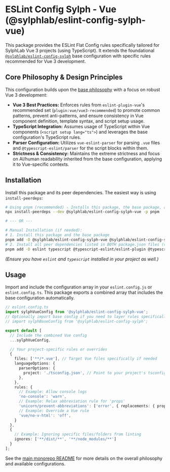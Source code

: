 # ESLint Config Sylph - Vue (@sylphlab/eslint-config-sylph-vue)

This package provides the ESLint Flat Config rules specifically tailored for SylphLab Vue 3 projects (using TypeScript). It extends the foundational [`@sylphlab/eslint-config-sylph`](../base/README.md) base configuration with specific rules recommended for Vue 3 development.

## Core Philosophy & Design Principles

This configuration builds upon the [base philosophy](../base/README.md#core-philosophy--design-principles) with a focus on robust Vue 3 development:

*   **Vue 3 Best Practices:** Enforces rules from `eslint-plugin-vue`'s recommended set (`plugin:vue/vue3-recommended`) to promote common patterns, prevent anti-patterns, and ensure consistency in Vue component definition, template syntax, and script setup usage.
*   **TypeScript Integration:** Assumes usage of TypeScript within Vue components (`<script setup lang="ts">`) and leverages the base configuration's TypeScript rules.
*   **Parser Configuration:** Utilizes `vue-eslint-parser` for parsing `.vue` files and `@typescript-eslint/parser` for the script blocks within them.
*   **Strictness & Consistency:** Maintains the extreme strictness and focus on AI/human readability inherited from the base configuration, applying it to Vue-specific contexts.

## Installation

Install this package and its peer dependencies. The easiest way is using `install-peerdeps`:

```bash
# Using pnpm (recommended) - Installs this package, the base package, and all necessary plugins
npx install-peerdeps --dev @sylphlab/eslint-config-sylph-vue -p pnpm

# --- OR ---

# Manual Installation (if needed):
# 1. Install this package and the base package
pnpm add -D @sylphlab/eslint-config-sylph-vue @sylphlab/eslint-config-sylph
# 2. Install all peer dependencies listed in BOTH package.json files (vue's and base's)
pnpm add -D eslint typescript @typescript-eslint/eslint-plugin @typescript-eslint/parser eslint-config-prettier eslint-plugin-import eslint-plugin-prettier eslint-plugin-unicorn eslint-plugin-vue vue-eslint-parser
```

*(Ensure you have `eslint` and `typescript` installed in your project as well.)*

## Usage

Import and include the configuration array in your `eslint.config.js` or `eslint.config.ts`. This package exports a combined array that includes the base configuration automatically.

```typescript
// eslint.config.ts
import sylphVueConfig from '@sylphlab/eslint-config-sylph-vue';
// Optionally import base config if you need to layer rules specifically
// import sylphBaseConfig from '@sylphlab/eslint-config-sylph';

export default [
  // Include the combined Vue config
  ...sylphVueConfig,

  // Your project-specific rules or overrides
  {
    files: ['**/*.vue'], // Target Vue files specifically if needed
    languageOptions: {
      parserOptions: {
        project: './tsconfig.json', // Point to your project's tsconfig for script blocks
      },
    },
    rules: {
      // Example: Allow console logs
      'no-console': 'warn',
      // Example: Relax abbreviation rule for 'props'
      'unicorn/prevent-abbreviations': ['error', { replacements: { props: false } }],
      // Example: Override a Vue rule
      'vue/no-v-html': 'off',
    }
  },
  {
    // Example: Ignoring specific files/folders from linting
    ignores: ['**/dist/**', '**/node_modules/**']
  }
];
```

See the [main monorepo README](../../README.md) for more details on the overall philosophy and available configurations.
